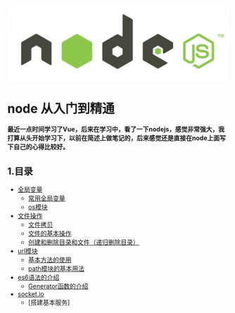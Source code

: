 
<img src='./img/node.jpg' align='middle'/>

# node 从入门到精通 #
 
**最近一点时间学习了Vue，后来在学习中，看了一下nodejs，感觉非常强大，我打算从头开始学习下，以前在简述上做笔记的，后来感觉还是直接在node上面写下自己的心得比较好。**

## 1.目录 ##

* [全局变量](/README.md)
    * [常用全局变量](./global/global.md)
    * [os模块](./os/os.md)
* [文件操作](/README.md)
    * [文件拷贝](./files/files.md)
    * [文件的基本操作](./files/files.md)
    * [创建和删除目录和文件（递归删除目录）](https://github.com/hpstream/node_project/blob/master/config.js)
* [url模块](/README.md)
    * [基本方法的使用](./url/url.md)
    * [path模块的基本用法](./url/url.md)
* [es6语法的介绍](/README.md)
    * [Generator函数的介绍](./es6/es6.md)
* [socket.io](/README.md)
    * [搭建基本服务]

